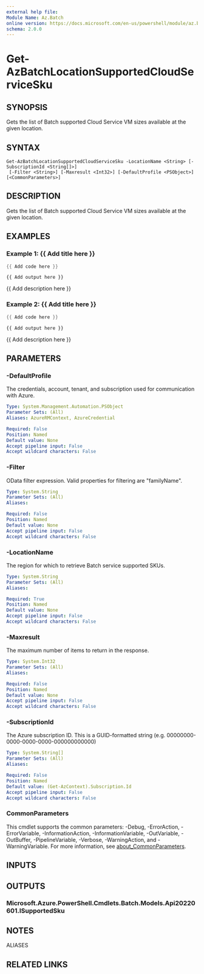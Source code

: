 ```yaml
---
external help file:
Module Name: Az.Batch
online version: https://docs.microsoft.com/en-us/powershell/module/az.batch/get-azbatchlocationsupportedcloudservicesku
schema: 2.0.0
---
```


# Get-AzBatchLocationSupportedCloudServiceSku

## SYNOPSIS
Gets the list of Batch supported Cloud Service VM sizes available at the given location.

## SYNTAX

```
Get-AzBatchLocationSupportedCloudServiceSku -LocationName <String> [-SubscriptionId <String[]>]
 [-Filter <String>] [-Maxresult <Int32>] [-DefaultProfile <PSObject>] [<CommonParameters>]
```

## DESCRIPTION
Gets the list of Batch supported Cloud Service VM sizes available at the given location.

## EXAMPLES

### Example 1: {{ Add title here }}
```powershell
{{ Add code here }}
```

```output
{{ Add output here }}
```

{{ Add description here }}

### Example 2: {{ Add title here }}
```powershell
{{ Add code here }}
```

```output
{{ Add output here }}
```

{{ Add description here }}

## PARAMETERS

### -DefaultProfile
The credentials, account, tenant, and subscription used for communication with Azure.

```yaml
Type: System.Management.Automation.PSObject
Parameter Sets: (All)
Aliases: AzureRMContext, AzureCredential

Required: False
Position: Named
Default value: None
Accept pipeline input: False
Accept wildcard characters: False
```

### -Filter
OData filter expression.
Valid properties for filtering are "familyName".

```yaml
Type: System.String
Parameter Sets: (All)
Aliases:

Required: False
Position: Named
Default value: None
Accept pipeline input: False
Accept wildcard characters: False
```

### -LocationName
The region for which to retrieve Batch service supported SKUs.

```yaml
Type: System.String
Parameter Sets: (All)
Aliases:

Required: True
Position: Named
Default value: None
Accept pipeline input: False
Accept wildcard characters: False
```

### -Maxresult
The maximum number of items to return in the response.

```yaml
Type: System.Int32
Parameter Sets: (All)
Aliases:

Required: False
Position: Named
Default value: None
Accept pipeline input: False
Accept wildcard characters: False
```

### -SubscriptionId
The Azure subscription ID.
This is a GUID-formatted string (e.g.
00000000-0000-0000-0000-000000000000)

```yaml
Type: System.String[]
Parameter Sets: (All)
Aliases:

Required: False
Position: Named
Default value: (Get-AzContext).Subscription.Id
Accept pipeline input: False
Accept wildcard characters: False
```

### CommonParameters
This cmdlet supports the common parameters: -Debug, -ErrorAction, -ErrorVariable, -InformationAction, -InformationVariable, -OutVariable, -OutBuffer, -PipelineVariable, -Verbose, -WarningAction, and -WarningVariable. For more information, see [about_CommonParameters](http://go.microsoft.com/fwlink/?LinkID=113216).

## INPUTS

## OUTPUTS

### Microsoft.Azure.PowerShell.Cmdlets.Batch.Models.Api20220601.ISupportedSku

## NOTES

ALIASES

## RELATED LINKS

